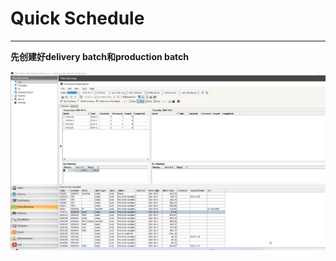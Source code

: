# Quick Schedule


---

**先创建好delivery batch和production batch**

![quick-schedule](./images/quickschedule.gif)

